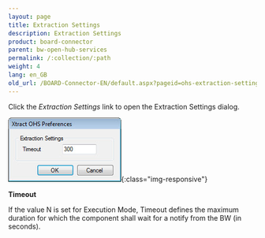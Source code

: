 ```yaml
---
layout: page
title: Extraction Settings
description: Extraction Settings
product: board-connector
parent: bw-open-hub-services
permalink: /:collection/:path
weight: 4
lang: en_GB
old_url: /BOARD-Connector-EN/default.aspx?pageid=ohs-extraction-settings
---
```


Click the *Extraction Settings* link to open the Extraction Settings dialog.

![OHS-Settings-01](/img/content/OHS-Settings-01.png){:class="img-responsive"}

**Timeout**

If the value N is set for Execution Mode, Timeout defines the maximum duration for which the component shall wait for a notify from the BW (in seconds).